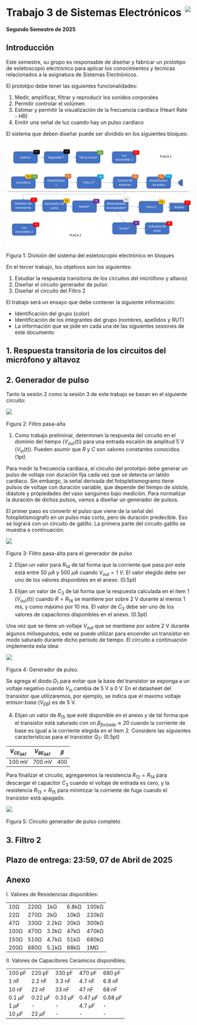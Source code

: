 # <img src="https://julianodb.github.io/SISTEMAS_ELECTRONICOS_PARA_INGENIERIA_BIOMEDICA/img/logo_fing.png?raw=true" align="right" height="45"> Trabajo 3 de Sistemas Electrónicos

#### Segundo Semestre de 2025

## Introducción

Este semestre, su grupo es responsable de diseñar y fabricar un prototipo de estetoscopio electrónico para aplicar los conocimientos y tecnicas relacionados a la asignatura de Sistemas Electrónicos.

El prototipo debe tener las siguientes funcionalidades:

1. Medir, amplificar, filtrar y reproducir los sonidos corporales
1. Permitir controlar el volúmen
1. Estimar y permitir la visualización de la frecuencia cardíaca (Heart Rate - HR)
1. Emitir una señal de luz cuando hay un pulso cardíaco

El sistema que deben diseñar puede ser dividido en los siguientes bloques:

![TX](../img/TX.png)

Figura 1: División del sistema del estetoscopio electrónico en bloques

En el tercer trabajo, los objetivos son los siguientes:

1. Estudiar la respuesta transitoria de los circuitos del micrófono y altavoz
1. Diseñar el circuito generador de pulso
1. Diseñar el circuito del Filtro 2

El trabajo será un ensayo que debe contener la siguiente información:

- Identificación del grupo (color)
- Identificación de los integrantes del grupo (nombres, apellidos y RUT)
- La información que se pide en cada una de las siguientes sesiones de este documento

## 1. Respuesta transitoria de los circuitos del micrófono y altavoz

## 2. Generador de pulso

Tanto la sesión 2 como la sesión 3 de este trabajo se basan en el siguiente circuito:

<img src="https://julianodb.github.io/electronic_circuits_diagrams/RC_highpass.png" width="200">

Figura 2: Filtro pasa-alta

1. Como trabajo preliminar, determinen la respuesta del circuito en el domínio del tiempo ($V_{out}(t)$) para una entrada escalón de amplitud 5 V ($V_{in}(t)$). Pueden asumir que $R$ y $C$ son valores constantes conocidos. (1pt)

Para medir la frecuencia cardíaca, el circuito del prototipo debe generar un pulso de voltaje con duración fija cada vez que se detecta un latido cardíaco. Sin embargo, la señal derivada del fotopletismogramo tiene pulsos de voltaje con duración variable, que depende del tiempo de sístole, diástole y propiedades del vaso sanguíneo bajo medición. Para normalizar la duración de dichos pulsos, vamos a diseñar un generador de pulsos.

El primer paso es convertir el pulso que viene de la señal del fotopletismógrafo en un pulso más corto, pero de duración predecible. Eso se logrará con un circuito de gatillo. La primera parte del circuito gatillo se muestra a continuación:

<img src="https://julianodb.github.io/electronic_circuits_diagrams/T3_high_pass.png" width="200">

Figura 3: Filtro pasa-alta para el generador de pulso

2. Elijan un valor para $R_{14}$ de tal forma que la corriente que pasa por este está entre $50\ \mu A$ y $500\ \mu A$ cuando $V_{out}=1\ V$. El valor elegido debe ser uno de los valores disponibles en el anexo. (0.5pt)

3. Elijan un valor de $C_3$ de tal forma que la respuesta calculada en el ítem 1 ($V_{out}(t)$) cuando $R=R_{14}$ se mantiene por sobre 2 V durante al menos 1 ms, y como máximo por 10 ms. El valor de $C_3$ debe ser uno de los valores de capacitores disponibles en el anexo. (0.5pt)

Una vez que se tiene un voltaje $V_{out}$ que se mantiene por sobre 2 V durante algunos milisegundos, este se puede utilizar para encender un transistor en modo saturado durante dicho período de tiempo. El circuito a continuación implementa esta idea:

<img src="https://julianodb.github.io/electronic_circuits_diagrams/T3d.png" width="400">

Figura 4: Generador de pulso.

Se agrega el diodo $D_1$ para evitar que la base del transistor se exponga a un voltaje negativo cuando $V_{in}$ cambia de 5 V a 0 V. En el datasheet del transistor que utilizaremos, por ejemplo, se indica que el maximo voltaje emisor-base ($V_{EB}$) es de 5 V.

4. Elijan un valor de $R_{15}$ que esté disponible en el anexo y de tal forma que el transistor está saturado con un $\beta_{forzado} \approx 20$ cuando la corriente de base es igual a la corriente elegida en el ítem 2. Considere las siguientes características para el transistor $Q_7$: (0.5pt)

 | $V_{CE_{SAT}}$ | $V_{BE_{SAT}}$ | $\beta$ |
 | -- | -- | -- |
 | 100 mV | 700 mV | 400 |

Para finalizar el circuito, agregaremos la resistencia $R_{12} = R_{14}$  para descargar el capacitor $C_3$ cuando el voltaje de entrada es cero, y la resistencia $R_{13} = R_{15}$ para minimizar la corriente de fuga cuando el transistor está apagado.

<img src="https://julianodb.github.io/electronic_circuits_diagrams/T3e.png" width="400">

Figura 5: Circuito generador de pulso completo

## 3. Filtro 2



## Plazo de entrega: 23:59, 07 de Abril de 2025

## Anexo

I. Valores de Resistencias disponibles:

|   |  |        |       |  |
|------|------|-----------|------------|-------|
| 10Ω  | 220Ω | 1kΩ       | 6.8kΩ      | 100kΩ |
| 22Ω  | 270Ω | 2kΩ       | 10kΩ       | 220kΩ |
| 47Ω  | 330Ω | 2.2kΩ     | 20kΩ       | 300kΩ |
| 100Ω | 470Ω | 3.3kΩ     | 47kΩ       | 470kΩ |
| 150Ω | 510Ω | 4.7kΩ     | 51kΩ       | 680kΩ |
| 200Ω | 680Ω | 5.1kΩ     | 68kΩ       | 1MΩ   |

II. Valores de Capacitores Ceramicos disponibles:

|   |  |        |       |  |
|------|------|-----------|------------|-------|
| 100 pF  | 220 pF | 330 pF | 470 pF | 680 pF |
| 1 nF  | 2.2 nF | 3.3 nF | 4.7 nF | 6.8 nF |
| 10 nF  | 22 nF | 33 nF | 47 nF | 68 nF |
| $0.1\ \mu F$  | $0.22\ \mu F$ | $0.33\ \mu F$| $0.47\ \mu F$ | $0.68\ \mu F$ |
| $1\ \mu F$  | - | - | $4.7\ \mu F$ | - |
| $10\ \mu F$  | $22\ \mu F$ | - | - | - |
